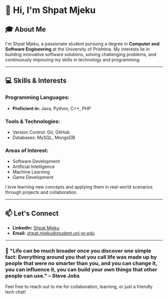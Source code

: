 # 👋 Hi, I'm Shpat Mjeku

## 🎓 About Me

I'm Shpat Mjeku, a passionate student pursuing a degree in **Computer and Software Engineering** at the University of Prishtina. My interests lie in building innovative software solutions, solving challenging problems, and continuously improving my skills in technology and programming.

---

## 💻 Skills & Interests

### Programming Languages:
- **Proficient in:** Java, Python, C++, PHP

### Tools & Technologies:
- Version Control: Git, GitHub
- Databases: MySQL, MongoDB

### Areas of Interest:
- Software Development
- Artificial Intelligence
- Machine Learning
- Game Development


I love learning new concepts and applying them in real-world scenarios through projects and collaboration.

---

## 📫 Let's Connect

- **LinkedIn:** [Shpat Mjeku](https://www.linkedin.com/in/shpatmjeku/)
- **Email:** [shpat.mjeku@student.uni-pr.edu](mailto:shpat.mjeku@student.uni-pr.edu)

---

### 🌱 "Life can be much broader once you discover one simple fact: Everything around you that you call life was made up by people that were no smarter than you, and you can change it, you can influence it, you can build your own things that other people can use." – Steve Jobs

Feel free to reach out to me for collaboration, learning, or just a friendly tech chat!

